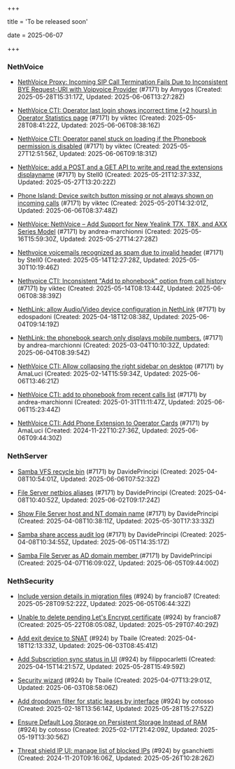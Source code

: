 +++

title = 'To be released soon'

date = 2025-06-07

+++

### NethVoice

- [NethVoice Proxy: Incoming SIP Call Termination Fails Due to Inconsistent BYE Request-URI with Voipvoice Provider](https://github.com/NethServer/dev/issues/7485) (#7171) by Amygos (Created: 2025-05-28T15:31:17Z, Updated: 2025-06-06T13:27:28Z)

- [NethVoice CTI: Operator last login shows incorrect time (+2 hours) in Operator Statistics page](https://github.com/NethServer/dev/issues/7484) (#7171) by viktec (Created: 2025-05-28T08:41:22Z, Updated: 2025-06-06T08:38:16Z)

- [NethVoice CTI: Operator panel stuck on loading if the Phonebook permission is disabled](https://github.com/NethServer/dev/issues/7483) (#7171) by viktec (Created: 2025-05-27T12:51:56Z, Updated: 2025-06-06T09:18:31Z)

- [NethVoice: add a POST and a GET API to write and read the extensions displayname](https://github.com/NethServer/dev/issues/7475) (#7171) by Stell0 (Created: 2025-05-21T12:37:33Z, Updated: 2025-05-27T13:20:22Z)

- [Phone Island: Device switch button missing or not always shown on incoming calls](https://github.com/NethServer/dev/issues/7473) (#7171) by viktec (Created: 2025-05-20T14:32:01Z, Updated: 2025-06-06T08:37:48Z)

- [NethVoice: NethVoice – Add Support for New Yealink T7X, T8X, and AXX Series Model](https://github.com/NethServer/dev/issues/7469) (#7171) by andrea-marchionni (Created: 2025-05-16T15:59:30Z, Updated: 2025-05-27T14:27:28Z)

- [Nethvoice voicemails recognized as spam due to invalid header](https://github.com/NethServer/dev/issues/7461) (#7171) by Stell0 (Created: 2025-05-14T12:27:28Z, Updated: 2025-05-30T10:19:46Z)

- [Nethvoice CTI: Inconsistent "Add to phonebook" option from call history](https://github.com/NethServer/dev/issues/7457) (#7171) by viktec (Created: 2025-05-14T08:13:44Z, Updated: 2025-06-06T08:38:39Z)

- [NethLink: allow Audio/Video device configuration in NethLink](https://github.com/NethServer/dev/issues/7414) (#7171) by edospadoni (Created: 2025-04-18T12:08:38Z, Updated: 2025-06-04T09:14:19Z)

- [NethLink: the phonebook search only displays mobile numbers.](https://github.com/NethServer/dev/issues/7339) (#7171) by andrea-marchionni (Created: 2025-03-04T10:10:32Z, Updated: 2025-06-04T08:39:54Z)

- [NethVoice CTI: Allow collapsing the right sidebar on desktop](https://github.com/NethServer/dev/issues/7317) (#7171) by AmaLuci (Created: 2025-02-14T15:59:34Z, Updated: 2025-06-06T13:46:21Z)

- [NethVoice CTI: add to phonebook from recent calls list](https://github.com/NethServer/dev/issues/7293) (#7171) by andrea-marchionni (Created: 2025-01-31T11:11:47Z, Updated: 2025-06-06T15:23:44Z)

- [NethVoice CTI: Add Phone Extension to Operator Cards](https://github.com/NethServer/dev/issues/7171) (#7171) by AmaLuci (Created: 2024-11-22T10:27:36Z, Updated: 2025-06-06T09:44:30Z)

### NethServer

- [Samba VFS recycle bin](https://github.com/NethServer/dev/issues/7390) (#7171) by DavidePrincipi (Created: 2025-04-08T10:54:01Z, Updated: 2025-06-06T07:52:32Z)

- [File Server netbios aliases](https://github.com/NethServer/dev/issues/7388) (#7171) by DavidePrincipi (Created: 2025-04-08T10:40:52Z, Updated: 2025-06-02T09:17:24Z)

- [Show File Server host and NT domain name](https://github.com/NethServer/dev/issues/7387) (#7171) by DavidePrincipi (Created: 2025-04-08T10:38:11Z, Updated: 2025-05-30T17:33:33Z)

- [Samba share access audit log](https://github.com/NethServer/dev/issues/7386) (#7171) by DavidePrincipi (Created: 2025-04-08T10:34:55Z, Updated: 2025-06-05T14:35:17Z)

- [Samba File Server as AD domain member ](https://github.com/NethServer/dev/issues/7384) (#7171) by DavidePrincipi (Created: 2025-04-07T16:09:02Z, Updated: 2025-06-05T09:44:00Z)

### NethSecurity

- [Include version details in migration files](https://github.com/NethServer/nethsecurity/issues/1238) (#924) by francio87 (Created: 2025-05-28T09:52:22Z, Updated: 2025-06-05T06:44:32Z)

- [Unable to delete pending Let's Encrypt certificate](https://github.com/NethServer/nethsecurity/issues/1226) (#924) by francio87 (Created: 2025-05-22T08:05:08Z, Updated: 2025-05-29T07:40:29Z)

- [Add exit device to SNAT](https://github.com/NethServer/nethsecurity/issues/1183) (#924) by Tbaile (Created: 2025-04-18T12:13:33Z, Updated: 2025-06-03T08:45:41Z)

- [Add Subscription sync status in UI](https://github.com/NethServer/nethsecurity/issues/1176) (#924) by filippocarletti (Created: 2025-04-15T14:21:57Z, Updated: 2025-05-28T15:49:59Z)

- [Security wizard](https://github.com/NethServer/nethsecurity/issues/1157) (#924) by Tbaile (Created: 2025-04-07T13:29:01Z, Updated: 2025-06-03T08:58:06Z)

- [Add dropdown filter for static leases by interface](https://github.com/NethServer/nethsecurity/issues/1085) (#924) by cotosso (Created: 2025-02-18T13:56:14Z, Updated: 2025-05-28T15:27:52Z)

- [Ensure Default Log Storage on Persistent Storage Instead of RAM](https://github.com/NethServer/nethsecurity/issues/1082) (#924) by cotosso (Created: 2025-02-17T21:42:09Z, Updated: 2025-05-19T13:30:56Z)

- [Threat shield IP UI: manage list of blocked IPs](https://github.com/NethServer/nethsecurity/issues/924) (#924) by gsanchietti (Created: 2024-11-20T09:16:06Z, Updated: 2025-05-26T10:28:26Z)

